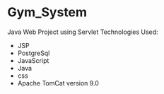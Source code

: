 # Gym_System
Java Web Project using Servlet
Technologies Used:
- JSP
- PostgreSql
- JavaScript
- Java
- css
- Apache TomCat version 9.0
